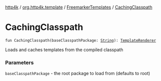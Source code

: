 [http4k](../../index.md) / [org.http4k.template](../index.md) / [FreemarkerTemplates](index.md) / [CachingClasspath](./-caching-classpath.md)

# CachingClasspath

`fun CachingClasspath(baseClasspathPackage: `[`String`](https://kotlinlang.org/api/latest/jvm/stdlib/kotlin/-string/index.html)`): `[`TemplateRenderer`](../-template-renderer.md)

Loads and caches templates from the compiled classpath

### Parameters

`baseClasspathPackage` - the root package to load from (defaults to root)
